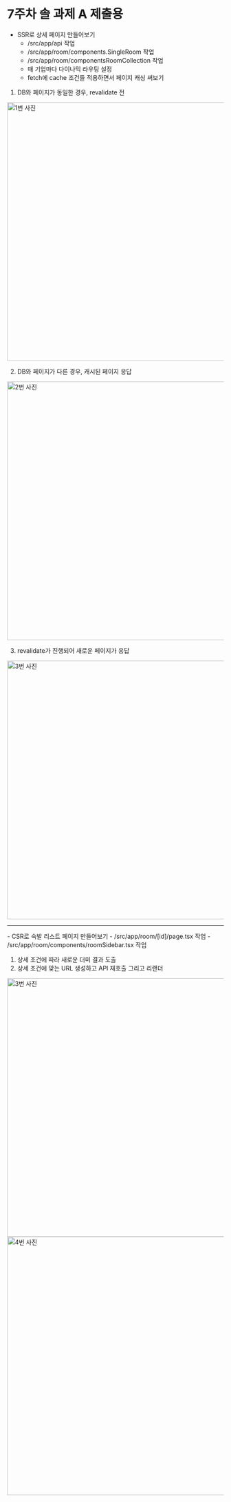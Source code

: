 # 7주차 솔 과제 A 제출용

- SSR로 상세 페이지 만들어보기
  - /src/app/api 작업
  - /src/app/room/components.SingleRoom 작업
  - /src/app/room/componentsRoomCollection 작업  
  - 매 기업마다 다이나믹 라우팅 설정
  - fetch에 cache 조건들 적용하면서 페이지 캐싱 써보기
1. DB와 페이지가 동일한 경우, revalidate 전
<img src="https://github.com/haxr369/gitstudy/assets/53365713/79020553-1bb1-46e6-9a32-ceafe5a9da86" alt="1번 사진" style="width:600px;"/>

2. DB와 페이지가 다른 경우, 캐시된 페이지 응답
<img src="https://github.com/haxr369/gitstudy/assets/53365713/f67eba9b-ed16-4e54-9f64-a78e42284713" alt="2번 사진" style="width:600px;"/>

3. revalidate가 진행되어 새로운 페이지가 응답
<img src="https://github.com/haxr369/gitstudy/assets/53365713/68fe16dc-680c-43b6-85ea-7dfabc3a4613" alt="3번 사진" style="width:600px;"/>

<hr/>
- CSR로 숙발 리스트 페이지 만들어보기
  - /src/app/room/[id]/page.tsx 작업
  - /src/app/room/components/roomSidebar.tsx 작업

1. 상세 조건에 따라 새로운 더미 결과 도출
2. 상세 조건에 맞는 URL 생성하고 API 재호출 그리고 리랜더
<img src="https://github.com/haxr369/gitstudy/assets/53365713/63d0aed2-58c1-49e3-b886-6cadff3754e8" alt="3번 사진" style="width:600px;"/>
<img src="https://github.com/haxr369/gitstudy/assets/53365713/bf536640-377d-46e4-b180-86261abe9292" alt="4번 사진" style="width:600px;"/>


